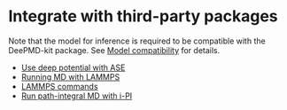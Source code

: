 # Integrate with third-party packages

Note that the model for inference is required to be compatible with the DeePMD-kit package. See [Model compatibility](../troubleshooting/model-compatability.html) for details.

- [Use deep potential with ASE](ase.md)
- [Running MD with LAMMPS](lammps.md)
- [LAMMPS commands](lammps-command.md)
- [Run path-integral MD with i-PI](ipi.md)